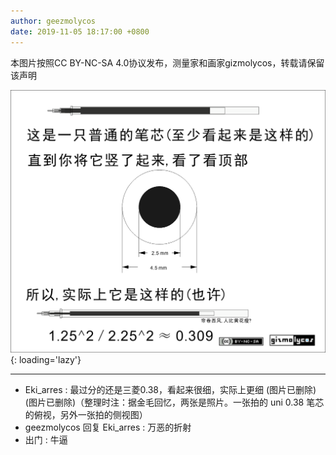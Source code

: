 ```yaml
---
author: geezmolycos
date: 2019-11-05 18:17:00 +0800
---
```


本图片按照CC BY-NC-SA 4.0协议发布，测量家和画家gizmolycos，转载请保留该声明

![](/images/qq-zone/2019-11-05-filler.png){: loading='lazy'}

---

- Eki_arres : 最过分的还是三菱0.38，看起来很细，实际上更细 (图片已删除) (图片已删除)（整理时注：据金毛回忆，两张是照片。一张拍的 uni 0.38 笔芯的俯视，另外一张拍的侧视图）
- geezmolycos 回复 Eki_arres : 万恶的折射
- 出门 : 牛逼
